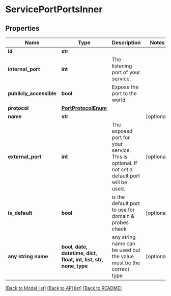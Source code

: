 # ServicePortPortsInner


## Properties
Name | Type | Description | Notes
------------ | ------------- | ------------- | -------------
**id** | **str** |  | 
**internal_port** | **int** | The listening port of your service. | 
**publicly_accessible** | **bool** | Expose the port to the world | 
**protocol** | [**PortProtocolEnum**](PortProtocolEnum.md) |  | 
**name** | **str** |  | [optional] 
**external_port** | **int** | The exposed port for your service. This is optional. If not set a default port will be used. | [optional] 
**is_default** | **bool** | is the default port to use for domain &amp; probes check | [optional] 
**any string name** | **bool, date, datetime, dict, float, int, list, str, none_type** | any string name can be used but the value must be the correct type | [optional]

[[Back to Model list]](../README.md#documentation-for-models) [[Back to API list]](../README.md#documentation-for-api-endpoints) [[Back to README]](../README.md)


